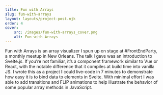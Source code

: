 ```yaml
---
title: Fun with Arrays
slug: fun-with-arrays
layout: layouts/project-post.njk
order: 4
cover:
    src: /images/fun-with-arrays_cover.png
    alt: Fun with Arrays
---
```

Fun with Arrays is an array visualizer I spun up on stage at #FrontEndParty, a monthly meetup in New Orleans. The talk I gave was an introduction to Svelte.js. If you’re not familiar, it’s a component framework similar to Vue or React, with the notable difference that it compiles at build time into vanilla JS. I wrote this as a project I could live-code in 7 minutes to demonstrate how easy it is to bind data to elements in Svelte. With minimal effort I was able to add transitions and FLIP animations to help illustrate the behavior of some popular array methods in JavaScript.

